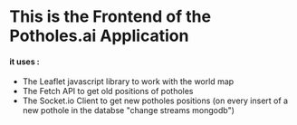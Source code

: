 # This is the Frontend of the Potholes.ai Application

#### it uses :

- The Leaflet javascript library to work with the world map
- The Fetch API to get old positions of potholes
- The Socket.io Client to get new potholes positions (on every insert of a new pothole in the databse "change streams mongodb")
